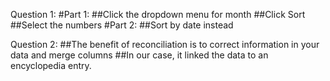 Question 1:
#Part 1:
##Click the dropdown menu for month
##Click Sort
##Select the numbers
#Part 2:
##Sort by date instead

Question 2:
##The benefit of reconciliation is to correct information in your data and merge columns 
##In our case, it linked the data to an encyclopedia entry.
